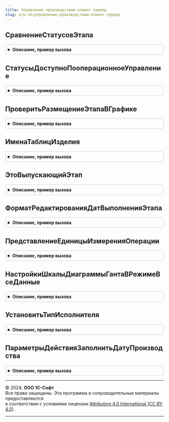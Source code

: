 ```yaml
---
title: Управление производством клиент сервер
slug: erp-uh/управление-производством-клиент-сервер
---
```



## СравнениеСтатусовЭтапа
<details style="margin: 1em 0; padding: 0.5em; border: 1px solid #ccc; border-radius: 6px;">

<summary style="font-weight: bold; cursor: pointer;">Описание, пример вызова</summary>

```bsl

// Функция для сравнения статусов
//
// Параметры:
//  Значение1	 - ПеречислениеСсылка.СтатусыЭтаповПроизводства2_2 - Первое значение сравнения.
//  Значение2	 - ПеречислениеСсылка.СтатусыЭтаповПроизводства2_2 - Второе значение сравнения.
//
// Возвращаемое значение:
//   - Число - Результат < 0 - первое значение меньше второго.
//             Результат > 0 - первое значение больше второго.
//             Результат = 0 - первое значение равно второму.
//
Функция СравнениеСтатусовЭтапа(Значение1, Значение2) Экспорт
```

Пример вызова
```bsl
Результат = УправлениеПроизводствомКлиентСервер.СравнениеСтатусовЭтапа(Значение1, Значение2) 
```
</details>

## СтатусыДоступноПооперационноеУправление
<details style="margin: 1em 0; padding: 0.5em; border: 1px solid #ccc; border-radius: 6px;">

<summary style="font-weight: bold; cursor: pointer;">Описание, пример вызова</summary>

```bsl

// Возвращает статусы документа, в которых доступно пооперационное управление этапом производства.
//
// Параметры:
//  Параметры	 - ДанныеФормыСтруктура, Структура	 - структура, содержащая параметры подразделения.
//
// Возвращаемое значение:
//  Массив - массив статусов документа.
//
Функция СтатусыДоступноПооперационноеУправление(Параметры) Экспорт
```

Пример вызова
```bsl
Результат = УправлениеПроизводствомКлиентСервер.СтатусыДоступноПооперационноеУправление(Параметры) 
```
</details>

## ПроверитьРазмещениеЭтапаВГрафике
<details style="margin: 1em 0; padding: 0.5em; border: 1px solid #ccc; border-radius: 6px;">

<summary style="font-weight: bold; cursor: pointer;">Описание, пример вызова</summary>

```bsl

// Обработка проверки размещения этапа в графике
//
// Параметры:
//  ГрафикПроизводства - см. СтруктураРазмещенияЭтапаВГрафике
//  Ссылка - ДокументСсылка.ЭтапПроизводства2_2 - этап производства
//  ПутьКДанным - Строка - путь к данным (путь к реквизиту формы)
//  Отказ - Булево - выходной параметр.
//
Процедура ПроверитьРазмещениеЭтапаВГрафике(ГрафикПроизводства, Ссылка, ПутьКДанным, Отказ) Экспорт
```

Пример вызова
```bsl
УправлениеПроизводствомКлиентСервер.ПроверитьРазмещениеЭтапаВГрафике(ГрафикПроизводства, Ссылка, ПутьКДанным, Отказ) 
```
</details>

## ИменаТаблицИзделия
<details style="margin: 1em 0; padding: 0.5em; border: 1px solid #ccc; border-radius: 6px;">

<summary style="font-weight: bold; cursor: pointer;">Описание, пример вызова</summary>

```bsl

// Возвращает список имен таблиц хранящих данные о выходных изделиях этапа
//
// Возвращаемое значение:
//   - Массив - имена таблиц, хранящих данные о выходных изделиях этапа.
//
Функция ИменаТаблицИзделия() Экспорт
```

Пример вызова
```bsl
Результат = УправлениеПроизводствомКлиентСервер.ИменаТаблицИзделия() 
```
</details>

## ЭтоВыпускающийЭтап
<details style="margin: 1em 0; padding: 0.5em; border: 1px solid #ccc; border-radius: 6px;">

<summary style="font-weight: bold; cursor: pointer;">Описание, пример вызова</summary>

```bsl

// Определяет, является ли переданный этап выпускающим продукцию
//
// Параметры:
//  ДанныеЭтапа - Структура - данные этапа
//   *НомерСледующегоЭтапа.
//
// Возвращаемое значение:
//  Булево - Истина, если переданный этап является выпускающий.
//
Функция ЭтоВыпускающийЭтап(ДанныеЭтапа) Экспорт
```

Пример вызова
```bsl
Результат = УправлениеПроизводствомКлиентСервер.ЭтоВыпускающийЭтап(ДанныеЭтапа) 
```
</details>

## ФорматРедактированияДатВыполненияЭтапа
<details style="margin: 1em 0; padding: 0.5em; border: 1px solid #ccc; border-radius: 6px;">

<summary style="font-weight: bold; cursor: pointer;">Описание, пример вызова</summary>

```bsl

// Возвращает формат редактирования дат выполнения этапа.
//
// Возвращаемое значение:
//  Строка - Формат редактирования дат выполнения этапа
//
Функция ФорматРедактированияДатВыполненияЭтапа() Экспорт
```

Пример вызова
```bsl
Результат = УправлениеПроизводствомКлиентСервер.ФорматРедактированияДатВыполненияЭтапа() 
```
</details>

## ПредставлениеЕдиницыИзмеренияОперации
<details style="margin: 1em 0; padding: 0.5em; border: 1px solid #ccc; border-radius: 6px;">

<summary style="font-weight: bold; cursor: pointer;">Описание, пример вызова</summary>

```bsl

// Возвращает представление единицы измерения операции
//
// Параметры:
//  ЕдиницаИзмерения - СправочникСсылка.УпаковкиЕдиницыИзмерения - единица измерения количества операции
//  Количество		 - Число									 - натуральный измеритель операции в физических единицах количества, длины, площади, объема и проч.
//  Сокращать		 - Булево									 - если устанвоен в истина, тогда представление еденицы измерения будет сокращено.
//  КодЯзыка		 - Строка									 - код языка, исспользуемый для вывода локализованных строк.
//
// Возвращаемое значение:
//   - Строка - представление единицы измерения.
//
Функция ПредставлениеЕдиницыИзмеренияОперации(ЕдиницаИзмерения, Количество = 0, Сокращать = Ложь, КодЯзыка = "") Экспорт
```

Пример вызова
```bsl
Результат = УправлениеПроизводствомКлиентСервер.ПредставлениеЕдиницыИзмеренияОперации(ЕдиницаИзмерения, Количество, Сокращать, КодЯзыка);
```
</details>

## НастройкиШкалыДиаграммыГантаВРежимеВсеДанные
<details style="margin: 1em 0; padding: 0.5em; border: 1px solid #ccc; border-radius: 6px;">

<summary style="font-weight: bold; cursor: pointer;">Описание, пример вызова</summary>

```bsl

// Определяет настройки отображения шкалы диаграммы Ганта для адекватного представления
// диаграммы в режиме ВсеДанные (свойство ПоддержкаМасштабаДиаграммыГанта).
//
// Параметры:
//  Начало				 - Дата - начало отображаемого интервала.
//  Окончание			 - Дата - окончание отображаемого интервала.
//  КоличествоИнтервалов - Число - количество интервалов, отображаемых на диаграмме.
//
// Возвращаемое значение:
//  Структура - настройки отображения.
//
Функция НастройкиШкалыДиаграммыГантаВРежимеВсеДанные(Начало, Окончание, КоличествоИнтервалов) Экспорт
```

Пример вызова
```bsl
Результат = УправлениеПроизводствомКлиентСервер.НастройкиШкалыДиаграммыГантаВРежимеВсеДанные(Начало, Окончание, КоличествоИнтервалов) 
```
</details>

## УстановитьТипИсполнителя
<details style="margin: 1em 0; padding: 0.5em; border: 1px solid #ccc; border-radius: 6px;">

<summary style="font-weight: bold; cursor: pointer;">Описание, пример вызова</summary>

```bsl

// Устанавливает тип поля ввода, содержащего исполнителя трудозатрат.
//
// Параметры:
//  Исполнитель							 - ОпределяемыйТип.ИсполнительРабот - значение поля ввода.
//  ИспользоватьБригадныеНаряды			 - Булево - параметр производственного подразделения.
//  УчетТрудозатратВРазрезеСотрудников	 - Булево
//
Процедура УстановитьТипИсполнителя(Исполнитель, ИспользоватьБригадныеНаряды, УчетТрудозатратВРазрезеСотрудников) Экспорт
```

Пример вызова
```bsl
УправлениеПроизводствомКлиентСервер.УстановитьТипИсполнителя(Исполнитель, ИспользоватьБригадныеНаряды, УчетТрудозатратВРазрезеСотрудников) 
```
</details>

## ПараметрыДействияЗаполнитьДатуПроизводства
<details style="margin: 1em 0; padding: 0.5em; border: 1px solid #ccc; border-radius: 6px;">

<summary style="font-weight: bold; cursor: pointer;">Описание, пример вызова</summary>

```bsl

// Возвращает параметры необходимые для выполнения действия "ЗаполнитьДатуПроизводства".
//
// Параметры:
//  ФактическаяДатаПроизводства	 - Дата - фактическая дата производства
//  ПлановаяДатаПроизводства	 - Дата - плановая дата производства.
//
// Возвращаемое значение:
//  Структура - список параметров.
//
Функция ПараметрыДействияЗаполнитьДатуПроизводства(ФактическаяДатаПроизводства = '00010101', ПлановаяДатаПроизводства = '00010101') Экспорт
```

Пример вызова
```bsl
Результат = УправлениеПроизводствомКлиентСервер.ПараметрыДействияЗаполнитьДатуПроизводства(ФактическаяДатаПроизводства, ПлановаяДатаПроизводства);
```
</details>

---

© 2024, **ООО 1С-Софт**  
Все права защищены. Эта программа и сопроводительные материалы предоставляются  
в соответствии с условиями лицензии [Attribution 4.0 International (CC BY 4.0)](https://creativecommons.org/licenses/by/4.0/legalcode).

---
